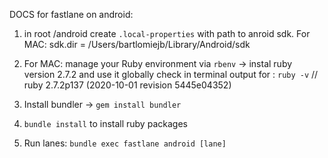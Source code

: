 DOCS for fastlane on android:

1. in root /android create `.local-properties`
   with path to anroid sdk. For MAC: sdk.dir = /Users/bartlomiejb/Library/Android/sdk

2. For MAC: manage your Ruby environment via `rbenv` -> instal ruby version 2.7.2 and use it globally
   check in terminal output for : `ruby -v`
   // ruby 2.7.2p137 (2020-10-01 revision 5445e04352)

3. Install bundler -> `gem install bundler`

4. `bundle install` to install ruby packages

5. Run lanes: `bundle exec fastlane android [lane]`
